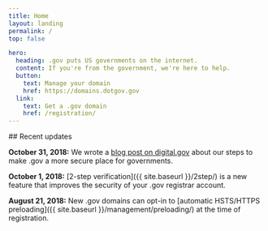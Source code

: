 ```yaml
---
title: Home
layout: landing
permalink: /
top: false

hero:
  heading: .gov puts US governments on the internet.
  content: If you're from the government, we're here to help.
  button:
    text: Manage your domain
    href: https://domains.dotgov.gov
  link:
    text: Get a .gov domain
    href: /registration/
---
```


<section class="usa-section">
  <div class="usa-grid usa-content">
<div class="usa-width-one-third">
## Recent updates
</div>

<div class="usa-width-two-thirds">

**October 31, 2018:** We wrote a [blog post on digital.gov](https://digital.gov/2018/10/29/gsa-steps-up-security-for-dotgov/) about our steps to make .gov a more secure place for governments.

**October 1, 2018:** [2-step verification]({{ site.baseurl }}/2step/) is a new feature that improves the security of your .gov registrar account.

**August 21, 2018:** New .gov domains can opt-in to [automatic HSTS/HTTPS preloading]({{ site.baseurl }}/management/preloading/) at the time of registration.
</div>
</div>
</section>
